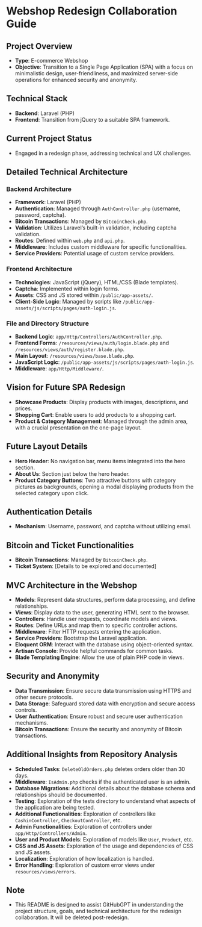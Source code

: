 # Webshop Redesign Collaboration Guide

## Project Overview
- **Type**: E-commerce Webshop
- **Objective**: Transition to a Single Page Application (SPA) with a focus on minimalistic design, user-friendliness, and maximized server-side operations for enhanced security and anonymity.

## Technical Stack
- **Backend**: Laravel (PHP)
- **Frontend**: Transition from jQuery to a suitable SPA framework.

## Current Project Status
- Engaged in a redesign phase, addressing technical and UX challenges.

## Detailed Technical Architecture

### Backend Architecture
- **Framework**: Laravel (PHP)
- **Authentication**: Managed through `AuthController.php` (username, password, captcha).
- **Bitcoin Transactions**: Managed by `BitcoinCheck.php`.
- **Validation**: Utilizes Laravel’s built-in validation, including captcha validation.
- **Routes**: Defined within `web.php` and `api.php`.
- **Middleware**: Includes custom middleware for specific functionalities.
- **Service Providers**: Potential usage of custom service providers.

### Frontend Architecture
- **Technologies**: JavaScript (jQuery), HTML/CSS (Blade templates).
- **Captcha**: Implemented within login forms.
- **Assets**: CSS and JS stored within `/public/app-assets/`.
- **Client-Side Logic**: Managed by scripts like `/public/app-assets/js/scripts/pages/auth-login.js`.

### File and Directory Structure
- **Backend Logic**: `app/Http/Controllers/AuthController.php`.
- **Frontend Forms**: `/resources/views/auth/login.blade.php` and `/resources/views/auth/register.blade.php`.
- **Main Layout**: `/resources/views/base.blade.php`.
- **JavaScript Logic**: `/public/app-assets/js/scripts/pages/auth-login.js`.
- **Middleware**: `app/Http/Middleware/`.

## Vision for Future SPA Redesign
- **Showcase Products**: Display products with images, descriptions, and prices.
- **Shopping Cart**: Enable users to add products to a shopping cart.
- **Product & Category Management**: Managed through the admin area, with a crucial presentation on the one-page layout.

## Future Layout Details
- **Hero Header**: No navigation bar, menu items integrated into the hero section.
- **About Us**: Section just below the hero header.
- **Product Category Buttons**: Two attractive buttons with category pictures as backgrounds, opening a modal displaying products from the selected category upon click.

## Authentication Details
- **Mechanism**: Username, password, and captcha without utilizing email.

## Bitcoin and Ticket Functionalities
- **Bitcoin Transactions**: Managed by `BitcoinCheck.php`.
- **Ticket System**: [Details to be explored and documented]

## MVC Architecture in the Webshop
- **Models**: Represent data structures, perform data processing, and define relationships.
- **Views**: Display data to the user, generating HTML sent to the browser.
- **Controllers**: Handle user requests, coordinate models and views.
- **Routes**: Define URLs and map them to specific controller actions.
- **Middleware**: Filter HTTP requests entering the application.
- **Service Providers**: Bootstrap the Laravel application.
- **Eloquent ORM**: Interact with the database using object-oriented syntax.
- **Artisan Console**: Provide helpful commands for common tasks.
- **Blade Templating Engine**: Allow the use of plain PHP code in views.

## Security and Anonymity
- **Data Transmission**: Ensure secure data transmission using HTTPS and other secure protocols.
- **Data Storage**: Safeguard stored data with encryption and secure access controls.
- **User Authentication**: Ensure robust and secure user authentication mechanisms.
- **Bitcoin Transactions**: Ensure the security and anonymity of Bitcoin transactions.

## Additional Insights from Repository Analysis
- **Scheduled Tasks**: `DeleteOldOrders.php` deletes orders older than 30 days.
- **Middleware**: `IsAdmin.php` checks if the authenticated user is an admin.
- **Database Migrations**: Additional details about the database schema and relationships should be documented.
- **Testing**: Exploration of the tests directory to understand what aspects of the application are being tested.
- **Additional Functionalities**: Exploration of controllers like `CashinController`, `CheckoutController`, etc.
- **Admin Functionalities**: Exploration of controllers under `app/Http/Controllers/Admin`.
- **User and Product Models**: Exploration of models like `User`, `Product`, etc.
- **CSS and JS Assets**: Exploration of the usage and dependencies of CSS and JS assets.
- **Localization**: Exploration of how localization is handled.
- **Error Handling**: Exploration of custom error views under `resources/views/errors`.

## Note 
- This README is designed to assist GitHubGPT in understanding the project structure, goals, and technical architecture for the redesign collaboration. It will be deleted post-redesign.

